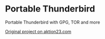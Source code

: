 # Portable Thunderbird
Portable Thunderbird with GPG, TOR and more

[Original project on aktion23.com](https://wwwww.aktion23.com/wniki/doku.php/diskordianische-praksis/technomagie/portable_thunderbird)
